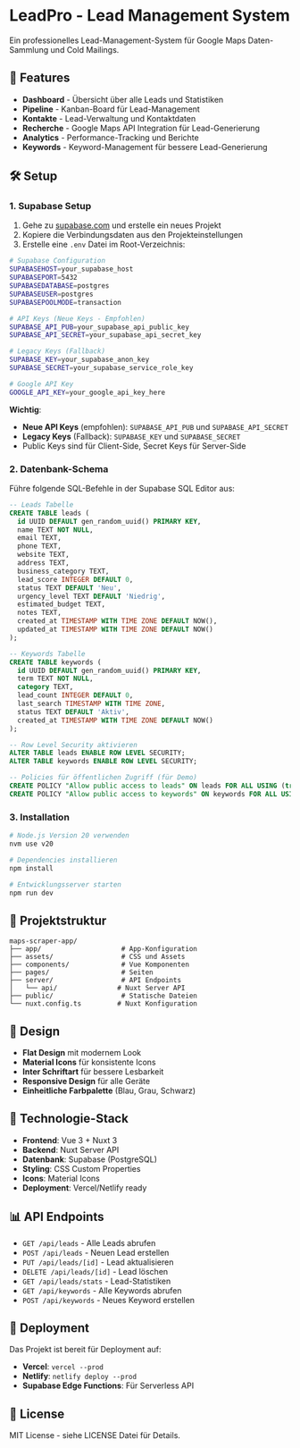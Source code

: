 # LeadPro - Lead Management System

Ein professionelles Lead-Management-System für Google Maps Daten-Sammlung und Cold Mailings.

## 🚀 Features

- **Dashboard** - Übersicht über alle Leads und Statistiken
- **Pipeline** - Kanban-Board für Lead-Management
- **Kontakte** - Lead-Verwaltung und Kontaktdaten
- **Recherche** - Google Maps API Integration für Lead-Generierung
- **Analytics** - Performance-Tracking und Berichte
- **Keywords** - Keyword-Management für bessere Lead-Generierung

## 🛠️ Setup

### 1. Supabase Setup

1. Gehe zu [supabase.com](https://supabase.com) und erstelle ein neues Projekt
2. Kopiere die Verbindungsdaten aus den Projekteinstellungen
3. Erstelle eine `.env` Datei im Root-Verzeichnis:

```bash
# Supabase Configuration
SUPABASEHOST=your_supabase_host
SUPABASEPORT=5432
SUPABASEDATABASE=postgres
SUPABASEUSER=postgres
SUPABASEPOOLMODE=transaction

# API Keys (Neue Keys - Empfohlen)
SUPABASE_API_PUB=your_supabase_api_public_key
SUPABASE_API_SECRET=your_supabase_api_secret_key

# Legacy Keys (Fallback)
SUPABASE_KEY=your_supabase_anon_key
SUPABASE_SECRET=your_supabase_service_role_key

# Google API Key
GOOGLE_API_KEY=your_google_api_key_here
```

**Wichtig**: 
- **Neue API Keys** (empfohlen): `SUPABASE_API_PUB` und `SUPABASE_API_SECRET`
- **Legacy Keys** (Fallback): `SUPABASE_KEY` und `SUPABASE_SECRET`
- Public Keys sind für Client-Side, Secret Keys für Server-Side

### 2. Datenbank-Schema

Führe folgende SQL-Befehle in der Supabase SQL Editor aus:

```sql
-- Leads Tabelle
CREATE TABLE leads (
  id UUID DEFAULT gen_random_uuid() PRIMARY KEY,
  name TEXT NOT NULL,
  email TEXT,
  phone TEXT,
  website TEXT,
  address TEXT,
  business_category TEXT,
  lead_score INTEGER DEFAULT 0,
  status TEXT DEFAULT 'Neu',
  urgency_level TEXT DEFAULT 'Niedrig',
  estimated_budget TEXT,
  notes TEXT,
  created_at TIMESTAMP WITH TIME ZONE DEFAULT NOW(),
  updated_at TIMESTAMP WITH TIME ZONE DEFAULT NOW()
);

-- Keywords Tabelle
CREATE TABLE keywords (
  id UUID DEFAULT gen_random_uuid() PRIMARY KEY,
  term TEXT NOT NULL,
  category TEXT,
  lead_count INTEGER DEFAULT 0,
  last_search TIMESTAMP WITH TIME ZONE,
  status TEXT DEFAULT 'Aktiv',
  created_at TIMESTAMP WITH TIME ZONE DEFAULT NOW()
);

-- Row Level Security aktivieren
ALTER TABLE leads ENABLE ROW LEVEL SECURITY;
ALTER TABLE keywords ENABLE ROW LEVEL SECURITY;

-- Policies für öffentlichen Zugriff (für Demo)
CREATE POLICY "Allow public access to leads" ON leads FOR ALL USING (true);
CREATE POLICY "Allow public access to keywords" ON keywords FOR ALL USING (true);
```

### 3. Installation

```bash
# Node.js Version 20 verwenden
nvm use v20

# Dependencies installieren
npm install

# Entwicklungsserver starten
npm run dev
```

## 📁 Projektstruktur

```
maps-scraper-app/
├── app/                    # App-Konfiguration
├── assets/                 # CSS und Assets
├── components/             # Vue Komponenten
├── pages/                  # Seiten
├── server/                 # API Endpoints
│   └── api/               # Nuxt Server API
├── public/                 # Statische Dateien
└── nuxt.config.ts         # Nuxt Konfiguration
```

## 🎨 Design

- **Flat Design** mit modernem Look
- **Material Icons** für konsistente Icons
- **Inter Schriftart** für bessere Lesbarkeit
- **Responsive Design** für alle Geräte
- **Einheitliche Farbpalette** (Blau, Grau, Schwarz)

## 🔧 Technologie-Stack

- **Frontend**: Vue 3 + Nuxt 3
- **Backend**: Nuxt Server API
- **Datenbank**: Supabase (PostgreSQL)
- **Styling**: CSS Custom Properties
- **Icons**: Material Icons
- **Deployment**: Vercel/Netlify ready

## 📊 API Endpoints

- `GET /api/leads` - Alle Leads abrufen
- `POST /api/leads` - Neuen Lead erstellen
- `PUT /api/leads/[id]` - Lead aktualisieren
- `DELETE /api/leads/[id]` - Lead löschen
- `GET /api/leads/stats` - Lead-Statistiken
- `GET /api/keywords` - Alle Keywords abrufen
- `POST /api/keywords` - Neues Keyword erstellen

## 🚀 Deployment

Das Projekt ist bereit für Deployment auf:
- **Vercel**: `vercel --prod`
- **Netlify**: `netlify deploy --prod`
- **Supabase Edge Functions**: Für Serverless API

## 📝 License

MIT License - siehe LICENSE Datei für Details.
